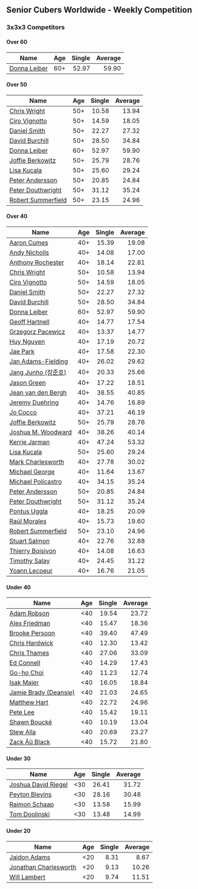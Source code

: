 ## Senior Cubers Worldwide - Weekly Competition
### 3x3x3 Competitors

#### Over 60

| Name | Age | Single | Average |
| -- | :--: | --: | --: |
| [Donna Leiber](../persons/donna_leiber.md) | 60+ | 52.97 | 59.90 |

#### Over 50

| Name | Age | Single | Average |
| -- | :--: | --: | --: |
| [Chris Wright](../persons/chris_wright.md) | 50+ | 10.58 | 13.94 |
| [Ciro Vignotto](../persons/ciro_vignotto.md) | 50+ | 14.59 | 18.05 |
| [Daniel Smith](../persons/daniel_smith.md) | 50+ | 22.27 | 27.32 |
| [David Burchill](../persons/david_burchill.md) | 50+ | 28.50 | 34.84 |
| [Donna Leiber](../persons/donna_leiber.md) | 60+ | 52.97 | 59.90 |
| [Joffie Berkowitz](../persons/joffie_berkowitz.md) | 50+ | 25.79 | 28.76 |
| [Lisa Kucala](../persons/lisa_kucala.md) | 50+ | 25.60 | 29.24 |
| [Peter Andersson](../persons/peter_andersson.md) | 50+ | 20.85 | 24.84 |
| [Peter Douthwright](../persons/peter_douthwright.md) | 50+ | 31.12 | 35.24 |
| [Robert Summerfield](../persons/robert_summerfield.md) | 50+ | 23.15 | 24.96 |

#### Over 40

| Name | Age | Single | Average |
| -- | :--: | --: | --: |
| [Aaron Cumes](../persons/aaron_cumes.md) | 40+ | 15.39 | 19.08 |
| [Andy Nicholls](../persons/andy_nicholls.md) | 40+ | 14.08 | 17.00 |
| [Anthony Rochester](../persons/anthony_rochester.md) | 40+ | 18.14 | 22.81 |
| [Chris Wright](../persons/chris_wright.md) | 50+ | 10.58 | 13.94 |
| [Ciro Vignotto](../persons/ciro_vignotto.md) | 50+ | 14.59 | 18.05 |
| [Daniel Smith](../persons/daniel_smith.md) | 50+ | 22.27 | 27.32 |
| [David Burchill](../persons/david_burchill.md) | 50+ | 28.50 | 34.84 |
| [Donna Leiber](../persons/donna_leiber.md) | 60+ | 52.97 | 59.90 |
| [Geoff Hartnell](../persons/geoff_hartnell.md) | 40+ | 14.77 | 17.54 |
| [Grzegorz Pacewicz](../persons/grzegorz_pacewicz.md) | 40+ | 13.37 | 14.77 |
| [Huy Nguyen](../persons/huy_nguyen.md) | 40+ | 17.19 | 20.72 |
| [Jae Park](../persons/jae_park.md) | 40+ | 17.58 | 22.30 |
| [Jan Adams-Fielding](../persons/jan_adams-fielding.md) | 40+ | 26.02 | 29.62 |
| [Jang Junho (장준호)](../persons/jang_junho.md) | 40+ | 20.33 | 25.66 |
| [Jason Green](../persons/jason_green.md) | 40+ | 17.22 | 18.51 |
| [Jean van den Bergh](../persons/jean_van_den_bergh.md) | 40+ | 38.55 | 40.85 |
| [Jeremy Duehring](../persons/jeremy_duehring.md) | 40+ | 14.76 | 16.89 |
| [Jo Cocco](../persons/jo_cocco.md) | 40+ | 37.21 | 46.19 |
| [Joffie Berkowitz](../persons/joffie_berkowitz.md) | 50+ | 25.79 | 28.76 |
| [Joshua M. Woodward](../persons/joshua_m._woodward.md) | 40+ | 38.26 | 40.14 |
| [Kerrie Jarman](../persons/kerrie_jarman.md) | 40+ | 47.24 | 53.32 |
| [Lisa Kucala](../persons/lisa_kucala.md) | 50+ | 25.60 | 29.24 |
| [Mark Charlesworth](../persons/mark_charlesworth.md) | 40+ | 27.78 | 30.02 |
| [Michael George](../persons/michael_george.md) | 40+ | 11.64 | 13.67 |
| [Michael Policastro](../persons/michael_policastro.md) | 40+ | 34.15 | 35.24 |
| [Peter Andersson](../persons/peter_andersson.md) | 50+ | 20.85 | 24.84 |
| [Peter Douthwright](../persons/peter_douthwright.md) | 50+ | 31.12 | 35.24 |
| [Pontus Uggla](../persons/pontus_uggla.md) | 40+ | 18.25 | 20.09 |
| [Raúl Morales](../persons/raul_morales.md) | 40+ | 15.73 | 19.60 |
| [Robert Summerfield](../persons/robert_summerfield.md) | 50+ | 23.10 | 24.96 |
| [Stuart Salmon](../persons/stuart_salmon.md) | 40+ | 22.76 | 32.88 |
| [Thierry Boisivon](../persons/thierry_boisivon.md) | 40+ | 14.08 | 16.63 |
| [Timothy Salay](../persons/timothy_salay.md) | 40+ | 24.45 | 31.22 |
| [Yoann Lecoeur](../persons/yoann_lecoeur.md) | 40+ | 16.76 | 21.05 |

#### Under 40

| Name | Age | Single | Average |
| -- | :--: | --: | --: |
| [Adam Robson](../persons/adam_robson.md) | <40 | 19.54 | 23.72 |
| [Alex Friedman](../persons/alex_friedman.md) | <40 | 15.47 | 18.36 |
| [Brooke Persoon](../persons/brooke_persoon.md) | <40 | 39.40 | 47.49 |
| [Chris Hardwick](../persons/chris_hardwick.md) | <40 | 12.30 | 13.42 |
| [Chris Thames](../persons/chris_thames.md) | <40 | 27.06 | 33.09 |
| [Ed Connell](../persons/ed_connell.md) | <40 | 14.29 | 17.43 |
| [Go-ho Choi](../persons/go-ho_choi.md) | <40 | 11.23 | 12.74 |
| [Isak Majer](../persons/isak_majer.md) | <40 | 16.05 | 18.84 |
| [Jamie Brady (Deansie)](../persons/jamie_brady.md) | <40 | 21.03 | 24.65 |
| [Matthew Hart](../persons/matthew_hart.md) | <40 | 22.72 | 24.96 |
| [Pete Lee](../persons/pete_lee.md) | <40 | 15.42 | 19.11 |
| [Shawn Boucké](../persons/shawn_boucke.md) | <40 | 10.19 | 13.04 |
| [Stew Alla](../persons/stew_alla.md) | <40 | 20.69 | 23.27 |
| [Zack Âû Black](../persons/zack_au_black.md) | <40 | 15.72 | 21.80 |

#### Under 30

| Name | Age | Single | Average |
| -- | :--: | --: | --: |
| [Joshua David Riegel](../persons/joshua_david_riegel.md) | <30 | 26.41 | 31.72 |
| [Peyton Blevins](../persons/peyton_blevins.md) | <30 | 28.16 | 30.48 |
| [Raimon Schaap](../persons/raimon_schaap.md) | <30 | 13.58 | 15.99 |
| [Tom Doolinski](../persons/tom_doolinski.md) | <30 | 13.48 | 14.99 |

#### Under 20

| Name | Age | Single | Average |
| -- | :--: | --: | --: |
| [Jaidon Adams](../persons/jaidon_adams.md) | <20 | 8.31 | 8.67 |
| [Jonathan Charlesworth](../persons/jonathan_charlesworth.md) | <20 | 9.13 | 10.26 |
| [Will Lambert](../persons/will_lambert.md) | <20 | 9.74 | 11.51 |


<!-- Global site tag (gtag.js) - Google Analytics -->
<script async src="https://www.googletagmanager.com/gtag/js?id=UA-86348435-3"></script>
<script>window.dataLayer = window.dataLayer || []; function gtag() {dataLayer.push(arguments);} gtag('js', new Date()); gtag('config', 'UA-86348435-3');</script>
